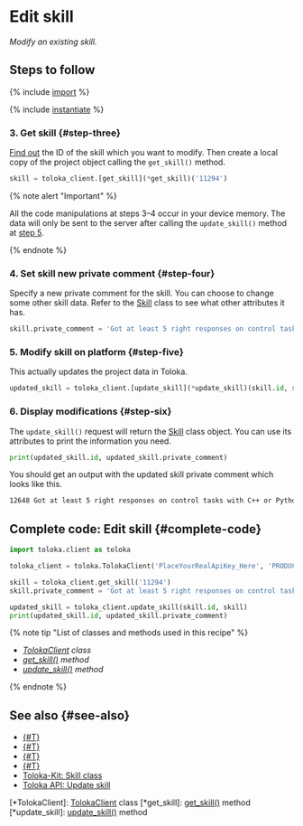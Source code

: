 # Edit skill

_Modify an existing skill._

## Steps to follow

{% include [import](../_includes/recipes/import.md) %}

{% include [instantiate](../_includes/recipes/instantiate.md) %}

### 3. Get skill {#step-three}

[Find out](get-skills.md) the ID of the skill which you want to modify. Then create a local copy of the project object calling the `get_skill()` method.

```python
skill = toloka_client.[get_skill](*get_skill)('11294')
```

{% note alert "Important" %}

All the code manipulations at steps 3–4 occur in your device memory. The data will only be sent to the server after calling the `update_skill()` method at [step 5](#step-five).

{% endnote %}

### 4. Set skill new private comment {#step-four}

Specify a new private comment for the skill. You can choose to change some other skill data. Refer to the [Skill](../reference/toloka.client.skill.Skill.md) class to see what other attributes it has.

```python
skill.private_comment = 'Got at least 5 right responses on control tasks with C++ or Python'
```

### 5. Modify skill on platform {#step-five}

This actually updates the project data in Toloka.

```python
updated_skill = toloka_client.[update_skill](*update_skill)(skill.id, skill)
```

### 6. Display modifications {#step-six}

The `update_skill()` request will return the [Skill](../reference/toloka.client.skill.Skill.md) class object. You can use its attributes to print the information you need.

```python
print(updated_skill.id, updated_skill.private_comment)
```

You should get an output with the updated skill private comment which looks like this.

```bash
12648 Got at least 5 right responses on control tasks with C++ or Python
```

## Complete code: Edit skill {#complete-code}

```python
import toloka.client as toloka

toloka_client = toloka.TolokaClient('PlaceYourRealApiKey_Here', 'PRODUCTION')

skill = toloka_client.get_skill('11294')
skill.private_comment = 'Got at least 5 right responses on control tasks with C++ or Python'

updated_skill = toloka_client.update_skill(skill.id, skill)
print(updated_skill.id, updated_skill.private_comment)
```

{% note tip "List of classes and methods used in this recipe" %}

- _[TolokaClient](../reference/toloka.client.TolokaClient.md) class_
- _[get_skill()](../reference/toloka.client.TolokaClient.get_skill.md) method_
- _[update_skill()](../reference/toloka.client.TolokaClient.update_skill.md) method_

{% endnote %}

## See also {#see-also}

- [{#T}](../../guide/concepts/overview.md)
- [{#T}](learn-basics.md)
- [{#T}](use-cases.md)
- [{#T}](get-skills.md)
- [Toloka-Kit: Skill class](../reference/toloka.client.skill.Skill.md)
- [Toloka API: Update skill](https://toloka.ai/docs/api/api-reference/#put-/skills/-id-)

[*TolokaClient]: [TolokaClient](../reference/toloka.client.TolokaClient.md) class
[*get_skill]: [get_skill()](../reference/toloka.client.TolokaClient.get_skill.md) method
[*update_skill]: [update_skill()](../reference/toloka.client.TolokaClient.update_skill.md) method